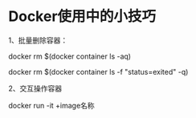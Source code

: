 # Docker使用中的小技巧

1、批量删除容器：

docker rm $(docker container ls -aq)

docker rm $(docker container ls -f "status=exited" -q)

2、交互操作容器

docker run -it +image名称



